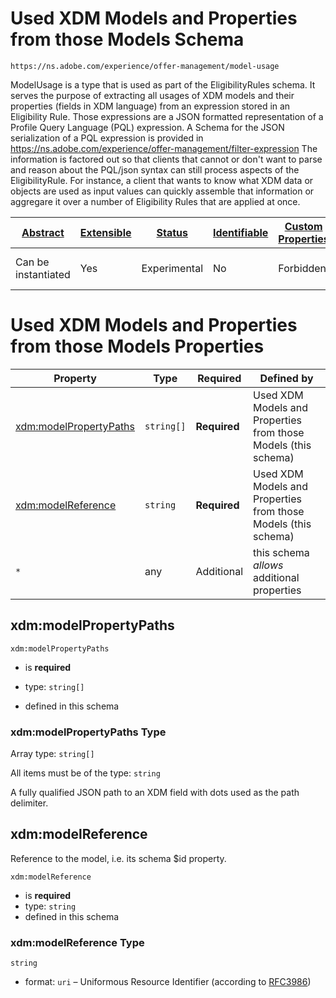 
# Used XDM Models and Properties from those Models Schema

```
https://ns.adobe.com/experience/offer-management/model-usage
```

ModelUsage is a type that is used as part of the EligibilityRules schema. It serves the purpose of extracting all usages of XDM models and their properties (fields in XDM language) from an expression stored in an Eligibility Rule. 
Those expressions are a JSON formatted representation of a Profile Query Language (PQL) expression. A Schema for the JSON serialization of a PQL expression is provided in https://ns.adobe.com/experience/offer-management/filter-expression 
The information is factored out so that clients that cannot or don't want to parse and reason about the PQL/json syntax can still process aspects of the EligibilityRule. For instance, a client that wants to know what XDM data or objects are used as input values can quickly assemble that information or aggregare it over a number of Eligibility Rules that are applied at once.


| [Abstract](../../../../abstract.md) | [Extensible](../../../../extensions.md) | [Status](../../../../status.md) | [Identifiable](../../../../id.md) | [Custom Properties](../../../../extensions.md) | [Additional Properties](../../../../extensions.md) | Defined In |
|-------------------------------------|-----------------------------------------|---------------------------------|-----------------------------------|------------------------------------------------|----------------------------------------------------|------------|
| Can be instantiated | Yes | Experimental | No | Forbidden | Permitted | [adobe/experience/offer-management/model-usage.schema.json](adobe/experience/offer-management/model-usage.schema.json) |

# Used XDM Models and Properties from those Models Properties

| Property | Type | Required | Defined by |
|----------|------|----------|------------|
| [xdm:modelPropertyPaths](#xdmmodelpropertypaths) | `string[]` | **Required** | Used XDM Models and Properties from those Models (this schema) |
| [xdm:modelReference](#xdmmodelreference) | `string` | **Required** | Used XDM Models and Properties from those Models (this schema) |
| `*` | any | Additional | this schema *allows* additional properties |

## xdm:modelPropertyPaths


`xdm:modelPropertyPaths`
* is **required**
* type: `string[]`

* defined in this schema

### xdm:modelPropertyPaths Type


Array type: `string[]`

All items must be of the type:
`string`



  
A fully qualified JSON path to an XDM field with dots used as the path delimiter.







## xdm:modelReference

Reference to the model, i.e. its schema $id property. 

`xdm:modelReference`
* is **required**
* type: `string`
* defined in this schema

### xdm:modelReference Type


`string`
* format: `uri` – Uniformous Resource Identifier (according to [RFC3986](http://tools.ietf.org/html/rfc3986))





